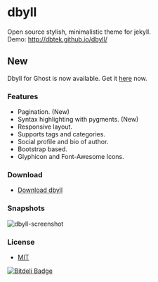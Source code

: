 dbyll
=====

Open source stylish, minimalistic theme for jekyll.  
Demo: http://dbtek.github.io/dbyll/

## New
Dbyll for Ghost is now available. Get it [here](https://github.com/dbtek/dbyll-ghost) now.

### Features
- Pagination. (New)
- Syntax highlighting with pygments. (New)
- Responsive layout.
- Supports tags and categories.
- Social profile and bio of author.
- Bootstrap based.
- Glyphicon and Font-Awesome Icons.


### Download
* [Download dbyll](https://github.com/dbtek/dbyll/archive/master.zip)

### Snapshots

![dbyll-screenshot](http://dbtek.github.io/dbyll/assets/media/dbyll-ss.png)

### License
- [MIT](http://opensource.org/licenses/MIT)



[![Bitdeli Badge](https://d2weczhvl823v0.cloudfront.net/dbtek/dbyll/trend.png)](https://bitdeli.com/free "Bitdeli Badge")

